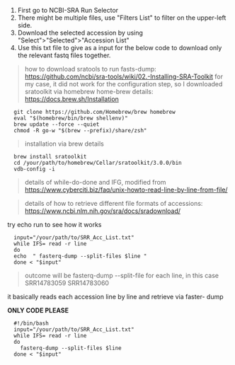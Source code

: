 1.  First go to NCBI-SRA Run Selector
2.  There might be multiple files, use "Filters List" to filter on the upper-left side.
3.  Download the selected accession by using "Select">"Selected">"Accession List" 
4.  Use this txt file to give as a input for the below code to download only the relevant fastq files together.

> how to download sratools to run fasts-dump: https://github.com/ncbi/sra-tools/wiki/02.-Installing-SRA-Toolkit
> for my case, it did not work for the configuration step, so I downloaded sratoolkit via homebrew
> home-brew details: https://docs.brew.sh/Installation
```shell
  git clone https://github.com/Homebrew/brew homebrew
  eval "$(homebrew/bin/brew shellenv)"
  brew update --force --quiet
  chmod -R go-w "$(brew --prefix)/share/zsh"
```

> installation via brew details
```shell
  brew install sratoolkit
  cd /your/path/to/homebrew/Cellar/sratoolkit/3.0.0/bin
  vdb-config -i
```

> details of while-do-done and IFG, modified from https://www.cyberciti.biz/faq/unix-howto-read-line-by-line-from-file/

> details of how to retrieve different file formats of accessions: https://www.ncbi.nlm.nih.gov/sra/docs/sradownload/

try echo run to see how it works
```shell
  input="/your/path/to/SRR_Acc_List.txt"
  while IFS= read -r line
  do
  echo	" fasterq-dump --split-files $line "
  done < "$input"
 ```

> outcome will be fasterq-dump --split-file for each line, in this case
> SRR14783059
> SRR14783060

it basically reads each accession line by line and retrieve via faster- dump


********ONLY CODE PLEASE********

```shell
  #!/bin/bash
  input="/your/path/to/SRR_Acc_List.txt"
  while IFS= read -r line
  do
    fasterq-dump --split-files $line
  done < "$input"
```
